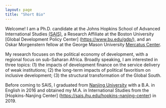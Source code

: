 ```yaml
---
layout: page
title: "Short Bio"
---
```


Welcome! I am a Ph.D. candidate at the Johns Hopkins School of Advanced International Studies [(SAIS)](https://sais.jhu.edu/), a Research Affiliate at the Boston University [Global Development Policy Center] (https://www.bu.edu/gdp/), and an Oskar Morgenstern fellow at the George Mason University [Mercatus Center](https://www.mercatus.org/).

My research focuses on the political economy of development, with a regional focus on sub-Saharan Africa. Broadly speaking, I am interested in three topics: (1) the impacts of development finance on the service delivery of weak institutions; (2) the long-term impacts of political favoritism on inclusive development; (3) the structural transformation of the Global South.

Before coming to SAIS, I graduated from [Nanjing University](https://www.nju.edu.cn/EN/) with a B.A. in English in 2016 and obtained my M.A. in International Studies from the [Hopkins-Nanjing Center] (https://sais.jhu.edu/hopkins-nanjing-center) in 2019.
